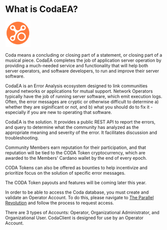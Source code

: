 # What is CodaEA?


![Coda Logo](https://github.com/info-tpr/CodaEA/blob/main/images/CodaLogo-Imageonly-transparent.png?raw=true)

Coda means a concluding or closing part of a statement, or closing part of a musical piece.  CodaEA completes the job of application server operation by providing a much-needed service and functionality that will help both server operators, and software developers, to run and improve their server software.

CodaEA is an Error Analysis ecosystem designed to link communities around networks or applications for mutual support.  Network Operators typically have the job of running server software, which emit execution logs.  Often, the error messages are cryptic or otherwise difficult to determine a) whether they are siginificant or not, and b) what you should do to fix it - especially if you are new to operating that software.

CodaEA is the solution.  It provides a public REST API to report the errors, and query to determine what the community has analyzed as the appropriate meaning and severity of the error.  It facilitates discussion and troubleshooting.

Community Members earn reputation for their participation, and that reputation will be tied to the CODA Token cryptocurrency, which are awarded to the Members' Cardano wallet by the end of every epoch.

CODA Tokens can also be offered as bounties to help incentivize and prioritize focus on the solution of specific error messages.

The CODA Token payouts and features will be coming later this year.

In order to be able to access the Coda database, you must create and validate an Operator Account.  To do this, please navigate to [The Parallel Revolution](https://www.theparallelrevolution.com/Coda) and follow the process to request access.

There are 3 types of Accounts:  Operator, Organizational Administrator, and Organizational User.  CodaClient is designed for use by an Operator Account.
